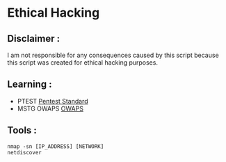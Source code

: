 # Ethical Hacking
Disclaimer :
---
I am not responsible for any consequences caused by this script because this script was created for ethical hacking purposes.

Learning :
---
- PTEST [Pentest Standard](http://www.pentest-standard.org/index.php/PTES_Technical_Guidelines)
- MSTG OWAPS [OWAPS](https://owasp.org/www-project-web-security-testing-guide/latest/3-The_OWASP_Testing_Framework/1-Penetration_Testing_Methodologies#owasp-testing-guides)

Tools :
---
```
nmap -sn [IP_ADDRESS] [NETWORK]
netdiscover
```
